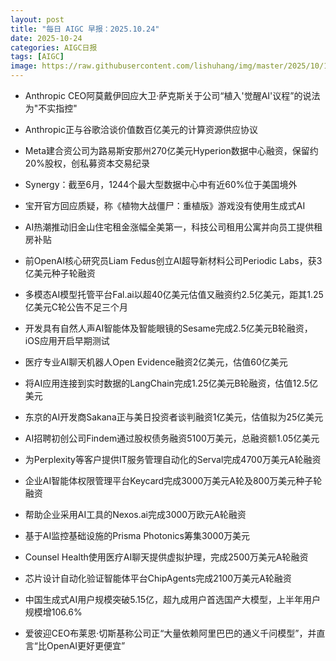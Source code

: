 ```yaml
---
layout: post
title: "每日 AIGC 早报：2025.10.24"
date: 2025-10-24
categories: AIGC日报
tags: [AIGC]
image: https://raw.githubusercontent.com/lishuhang/img/master/2025/10/1024-d.jpg
---
```


- Anthropic CEO阿莫戴伊回应大卫·萨克斯关于公司“植入'觉醒AI'议程”的说法为"不实指控"

- Anthropic正与谷歌洽谈价值数百亿美元的计算资源供应协议

- Meta建合资公司为路易斯安那州270亿美元Hyperion数据中心融资，保留约20%股权，创私募资本交易纪录

- Synergy：截至6月，1244个最大型数据中心中有近60%位于美国境外

- 宝开官方回应质疑，称《植物大战僵尸：重植版》游戏没有使用生成式AI

- AI热潮推动旧金山住宅租金涨幅全美第一，科技公司租用公寓并向员工提供租房补贴

- 前OpenAI核心研究员Liam Fedus创立AI超导新材料公司Periodic Labs，获3亿美元种子轮融资

- 多模态AI模型托管平台Fal.ai以超40亿美元估值又融资约2.5亿美元，距其1.25亿美元C轮公告不足三个月

- 开发具有自然人声AI智能体及智能眼镜的Sesame完成2.5亿美元B轮融资，iOS应用开启早期测试

- 医疗专业AI聊天机器人Open Evidence融资2亿美元，估值60亿美元

- 将AI应用连接到实时数据的LangChain完成1.25亿美元B轮融资，估值12.5亿美元

- 东京的AI开发商Sakana正与美日投资者谈判融资1亿美元，估值拟为25亿美元

- AI招聘初创公司Findem通过股权债务融资5100万美元，总融资额1.05亿美元

- 为Perplexity等客户提供IT服务管理自动化的Serval完成4700万美元A轮融资

- 企业AI智能体权限管理平台Keycard完成3000万美元A轮及800万美元种子轮融资

- 帮助企业采用AI工具的Nexos.ai完成3000万欧元A轮融资

- 基于AI监控基础设施的Prisma Photonics筹集3000万美元

- Counsel Health使用医疗AI聊天提供虚拟护理，完成2500万美元A轮融资

- 芯片设计自动化验证智能体平台ChipAgents完成2100万美元A轮融资

- 中国生成式AI用户规模突破5.15亿，超九成用户首选国产大模型，上半年用户规模增106.6%

- 爱彼迎CEO布莱恩·切斯基称公司正“大量依赖阿里巴巴的通义千问模型”，并直言“比OpenAI更好更便宜”